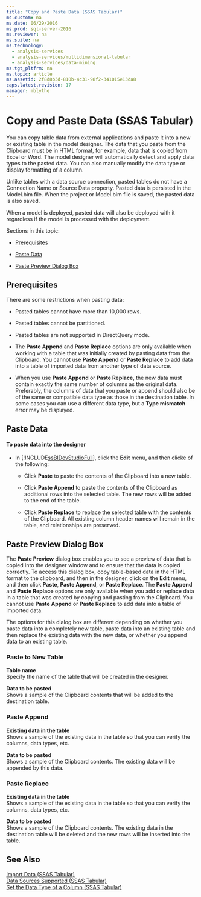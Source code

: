 ```yaml
---
title: "Copy and Paste Data (SSAS Tabular)"
ms.custom: na
ms.date: 06/29/2016
ms.prod: sql-server-2016
ms.reviewer: na
ms.suite: na
ms.technology: 
  - analysis-services
  - analysis-services/multidimensional-tabular
  - analysis-services/data-mining
ms.tgt_pltfrm: na
ms.topic: article
ms.assetid: 2f8d8b3d-810b-4c31-98f2-341015e13da8
caps.latest.revision: 17
manager: mblythe
---
```

# Copy and Paste Data (SSAS Tabular)
You can copy table data from external applications and paste it into a new or existing table in the model designer. The data that you paste from the Clipboard must be in HTML format, for example, data that is copied from Excel or Word. The model designer will automatically detect and apply data types to the pasted data. You can also manually modify the data type or display formatting of a column.  
  
 Unlike tables with a data source connection, pasted tables do not have a Connection Name or Source Data property. Pasted data is persisted in the Model.bim file. When the project or Model.bim file is saved, the pasted data is also saved.  
  
 When a model is deployed, pasted data will also be deployed with it regardless if the model is processed with the deployment.  
  
 Sections in this topic:  
  
-   [Prerequisites](#bkmk_prerequisites)  
  
-   [Paste Data](#bkmk_paste_data)  
  
-   [Paste Preview Dialog Box](#bkmk_paste_preview)  
  
##  <a name="bkmk_prerequisites"></a> Prerequisites  
 There are some restrictions when pasting data:  
  
-   Pasted tables cannot have more than 10,000 rows.  
  
-   Pasted tables cannot be partitioned.  
  
-   Pasted tables are not supported in DirectQuery mode.  
  
-   The **Paste Append** and **Paste Replace** options are only available when working with a table that was initially created by pasting data from the Clipboard. You cannot use **Paste Append** or **Paste Replace** to add data into a table of imported data from another type of data source.  
  
-   When you use **Paste Append** or **Paste Replace**, the new data must contain exactly the same number of columns as the original data. Preferably, the columns of data that you paste or append should also be of the same or compatible data type as those in the destination table. In some cases you can use a different data type, but a **Type mismatch** error may be displayed.  
  
##  <a name="bkmk_paste_data"></a> Paste Data  
  
#### To paste data into the designer  
  
-   In [!INCLUDE[ssBIDevStudioFull](../../Topics/TopicNameContainA/includes/ssBIDevStudioFull_md.md)], click the **Edit** menu, and then clicke of the following:  
  
    -   Click **Paste** to paste the contents of the Clipboard into a new table.  
  
    -   Click **Paste Append** to paste the contents of the Clipboard as additional rows into the selected table. The new rows will be added to the end of the table.  
  
    -   Click **Paste Replace** to replace the selected table with the contents of the Clipboard. All existing column header names will remain in the table, and relationships are preserved.  
  
##  <a name="bkmk_paste_preview"></a> Paste Preview Dialog Box  
 The **Paste Preview** dialog box enables you to see a preview of data that is copied into the designer window and to ensure that the data is copied correctly. To access this dialog box, copy table-based data in the HTML format to the clipboard, and then in the designer, click on the **Edit** menu, and then click **Paste**, **Paste Append**, or **Paste Replace**. The **Paste Append** and **Paste Replace** options are only available when you add or replace data in a table that was created by copying and pasting from the Clipboard. You cannot use **Paste Append** or **Paste Replace** to add data into a table of imported data.  
  
 The options for this dialog box are different depending on whether you paste data into a completely new table, paste data into an existing table and then replace the existing data with the new data, or whether you append data to an existing table.  
  
### Paste to New Table  
 **Table name**  
 Specify the name of the table that will be created in the designer.  
  
 **Data to be pasted**  
 Shows a sample of the Clipboard contents that will be added to the destination table.  
  
### Paste Append  
 **Existing data in the table**  
 Shows a sample of the existing data in the table so that you can verify the columns, data types, etc.  
  
 **Data to be pasted**  
 Shows a sample of the Clipboard contents. The existing data will be appended by this data.  
  
### Paste Replace  
 **Existing data in the table**  
 Shows a sample of the existing data in the table so that you can verify the columns, data types, etc.  
  
 **Data to be pasted**  
 Shows a sample of the Clipboard contents. The existing data in the destination table will be deleted and the new rows will be inserted into the table.  
  
## See Also  
 [Import Data (SSAS Tabular)](../../Topics/TopicNameNotContainA/Import-Data--SSAS-Tabular-.md)   
 [Data Sources Supported (SSAS Tabular)](../../Topics/TopicNameNotContainA/Data-Sources-Supported--SSAS-Tabular-.md)   
 [Set the Data Type of a Column (SSAS Tabular)](../../Topics/TopicNameContainA/Set-the-Data-Type-of-a-Column--SSAS-Tabular-.md)